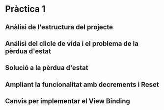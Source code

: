 # Pràctica 1
## Anàlisi de l'estructura del projecte
## Análisi del clicle de vida i el problema de la pèrdua d'estat
## Solució a la pèrdua d'estat
## Ampliant la funcionalitat amb decrements i Reset
## Canvis per implementar el View Binding
